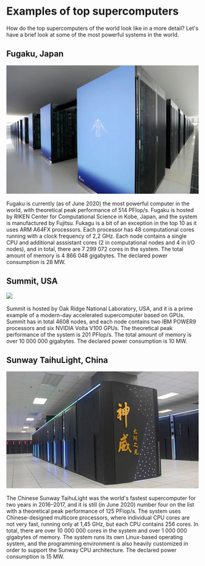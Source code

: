# Examples of top supercomputers

How do the top supercomputers of the world look like in a more detail? Let's
have a brief look at some of the most powerful systems in the world.

## Fugaku, Japan

![](images/fugaku.jpeg)

Fugaku is currently (as of June 2020) the most powerful computer in the world,
with theoretical peak performance of 514 PFlop/s. Fugaku is hosted by
RIKEN Center for Computational Science in Kobe, Japan, and the system is
manufactured by Fujitsu. Fukagu is a bit of an exception in the top 10 as it
uses ARM A64FX processors. Each processor has 48 computational cores running
with a clock frequency of 2,2 GHz. Each node contains a single CPU and
additional asssistant cores (2 in computational nodes and 4 in I/O nodes), and
in total, there are 7 299 072 cores in the system. The total amount of memory
is 4 866 048 gigabytes. The declared power consumption is 28 MW.

## Summit, USA

![](images/summit.jpg)

Summit is hosted by Oak Ridge National Laboratory, USA, and it is a prime
example of a modern-day accelerated supercomputer based on GPUs. Summit has in total 4608
nodes, and each node contains two IBM POWER9 processors and six NVIDIA Volta
V100 GPUs. The theoretical peak performance of the system is 201 PFlop/s. The
total amount of memory is over 10 000 000 gigabytes. The declared power consumption is 10 MW.

## Sunway TaihuLight, China

![](images/sunway.jpg)

The Chinese Sunway TaihuLight was the world's fastest supercomputer for two years in
2016–2017, and it is still (in June 2020) number four on the list with a
theoretical peak performance of 125 PFlop/s. The system uses Chinese-designed
multicore processors, where individual CPU cores are not very fast, running
only at 1,45 GHz, but each CPU contains 256 cores. In total, there are over 10
000 000 cores in the system and over 1 000 000 gigabytes of memory. The system
runs its own Linux-based operating system, and the programming environment is
also heavily customized in order to support the Sunway CPU architecture. 
The declared power consumption is 15 MW.
